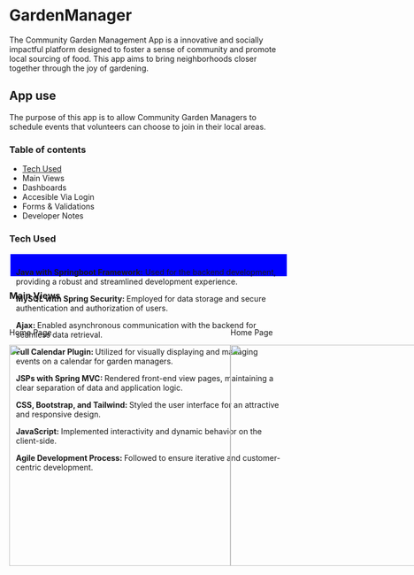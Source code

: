 # GardenManager
The Community Garden Management App is a innovative and socially impactful platform designed to foster a sense of community and promote local sourcing of food. This app aims to bring neighborhoods closer together through the joy of gardening.


<h2>App use</h2>
<p>The purpose of this app is to allow Community Garden Managers to schedule events that volunteers can choose to join in their local areas. <br>

</p>
<h3>Table of contents</h3>
<ul>
  <a href="#"><li>Tech Used</li></a>
  <li>Main Views</li>
  <li>Dashboards</li>
  <li>Accesible Via Login</li>
  <li>Forms & Validations</li>
  <li>Developer Notes</li>
</ul>
<h3>Tech Used</h3>
<div style="border: 2px solid white; padding: 10px; background-color: blue; height: 20px">
  <p><span style="font-weight: bold">Java with Springboot Framework:</span> Used for the backend development, providing a robust and streamlined development experience.</p>
  <p><span style="font-weight: bold">MySQL with Spring Security: </span> Employed for data storage and secure authentication and authorization of users.</p>
  <p><span style="font-weight: bold">Ajax: </span> Enabled asynchronous communication with the backend for seamless data retrieval.</p>
  <p><span style="font-weight: bold">Full Calendar Plugin: </span> Utilized for visually displaying and managing events on a calendar for garden managers.</p>
  <p><span style="font-weight: bold">JSPs with Spring MVC: </span> Rendered front-end view pages, maintaining a clear separation of data and application logic.</p>
  <p><span style="font-weight: bold">CSS, Bootstrap, and Tailwind: </span> Styled the user interface for an attractive and responsive design.</p>
  <p><span style="font-weight: bold">JavaScript: </span> Implemented interactivity and dynamic behavior on the client-side.</p>
  <p><span style="font-weight: bold">Agile Development Process: </span> Followed to ensure iterative and customer-centric development.</p>
</div>
<h3>Main Views</h3>
<br>
<div style="display: flex; justify-content: space-evenly">
  
<div>
<p>Home Page</p>
<img style="height: 400px" src="Garden Manager demo/Home - We Run Gardens.png" alt"Home Page" /> 
</div>

<div>
<p>Home Page</p>
<img style="height: 400px" src="Garden Manager demo/Home - We Run Gardens.png" alt"Home Page" /> 
</div>
  
</div>
  

